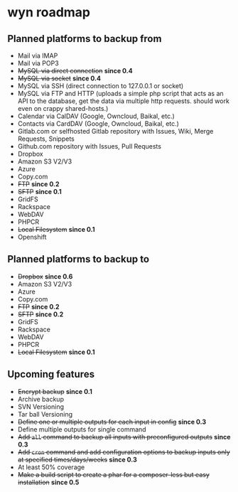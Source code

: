 # wyn roadmap

## Planned platforms to backup from

* Mail via IMAP
* Mail via POP3
* ~~MySQL via direct connection~~ **since 0.4**
* ~~MySQL via socket~~ **since 0.4**
* MySQL via SSH (direct connection to 127.0.0.1 or socket)
* MySQL via FTP and HTTP (uploads a simple php script that acts as an API to the database, get the data via multiple http requests. should work even on crappy shared-hosts.)
* Calendar via CalDAV (Google, Owncloud, Baikal, etc.)
* Contacts via CardDAV (Google, Owncloud, Baikal, etc.)
* Gitlab.com or selfhosted Gitlab repository with Issues, Wiki, Merge Requests, Snippets
* Github.com repository with Issues, Pull Requests
* Dropbox
* Amazon S3 V2/V3
* Azure
* Copy.com
* ~~FTP~~ **since 0.2**
* ~~SFTP~~ **since 0.1**
* GridFS
* Rackspace
* WebDAV
* PHPCR
* ~~Local Filesystem~~ **since 0.1**
* Openshift

## Planned platforms to backup to

* ~~Dropbox~~ **since 0.6**
* Amazon S3 V2/V3
* Azure
* Copy.com
* ~~FTP~~ **since 0.2**
* ~~SFTP~~ **since 0.2**
* GridFS
* Rackspace
* WebDAV
* PHPCR
* ~~Local Filesystem~~ **since 0.1**

## Upcoming features

* ~~Encrypt backup~~ **since 0.1**
* Archive backup
* SVN Versioning
* Tar ball Versioning
* ~~Define one or multiple outputs for each input in config~~ **since 0.3**
* Define multiple outputs for single command
* ~~Add `all` command to backup all inputs with preconfigured outputs~~ **since 0.3**
* ~~Add `cron` command and add configuration options to backup inputs only at specified times/days/weeks~~ **since 0.3**
* At least 50% coverage
* ~~Make a build script to create a phar for a composer-less but easy installation~~ **since 0.5**